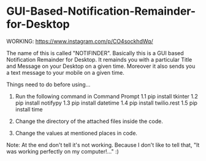 # GUI-Based-Notification-Remainder-for-Desktop

WORKING: https://www.instagram.com/p/CO4sockhdWq/

The name of this is called "NOTIFINDER".
Basically this is a GUI based Notification Remainder for Desktop.
It remainds you with a particular Title and Message on your Desktop on a given time. Moreover it also sends you a text message to your mobile on a given time.

Things need to do before using...
1. Run the following command in Command Prompt
   1.1 pip install tkinter
   1.2 pip install notifypy
   1.3 pip install datetime
   1.4 pip install twilio.rest
   1.5 pip install time
    
2. Change the directory of the attached files inside the code.

3. Change the values at mentioned places in code.


Note:  At the end don't tell it's not working. Because I don't like to tell that, "It was working perfectly on my computer!..."  :)
